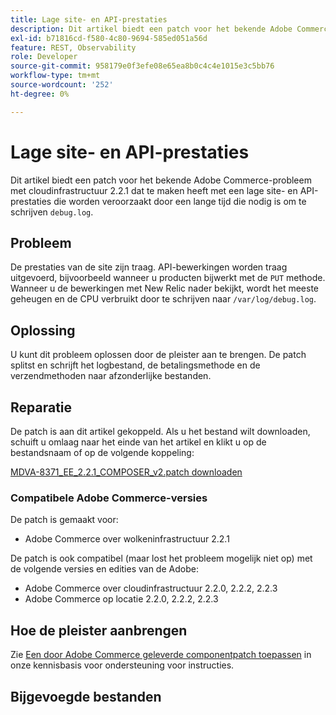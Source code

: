 ```yaml
---
title: Lage site- en API-prestaties
description: Dit artikel biedt een patch voor het bekende Adobe Commerce-probleem met cloudinfrastructuur 2.2.1 dat te maken heeft met een lage site- en API-prestaties die worden veroorzaakt door een lange tijd die nodig is om 'debug.log' te schrijven.
exl-id: b71816cd-f580-4c80-9694-585ed051a56d
feature: REST, Observability
role: Developer
source-git-commit: 958179e0f3efe08e65ea8b0c4c4e1015e3c5bb76
workflow-type: tm+mt
source-wordcount: '252'
ht-degree: 0%

---
```


# Lage site- en API-prestaties

Dit artikel biedt een patch voor het bekende Adobe Commerce-probleem met cloudinfrastructuur 2.2.1 dat te maken heeft met een lage site- en API-prestaties die worden veroorzaakt door een lange tijd die nodig is om te schrijven `debug.log`.

## Probleem

De prestaties van de site zijn traag. API-bewerkingen worden traag uitgevoerd, bijvoorbeeld wanneer u producten bijwerkt met de `PUT` methode. Wanneer u de bewerkingen met New Relic nader bekijkt, wordt het meeste geheugen en de CPU verbruikt door te schrijven naar `/var/log/debug.log`.

## Oplossing

U kunt dit probleem oplossen door de pleister aan te brengen. De patch splitst en schrijft het logbestand, de betalingsmethode en de verzendmethoden naar afzonderlijke bestanden.

## Reparatie

De patch is aan dit artikel gekoppeld. Als u het bestand wilt downloaden, schuift u omlaag naar het einde van het artikel en klikt u op de bestandsnaam of op de volgende koppeling:

[MDVA-8371\_EE\_2.2.1\_COMPOSER\_v2.patch downloaden](assets/MDVA-8371_EE_2.2.1_COMPOSER_v2.patch.zip)

### Compatibele Adobe Commerce-versies

De patch is gemaakt voor:

* Adobe Commerce over wolkeninfrastructuur 2.2.1

De patch is ook compatibel (maar lost het probleem mogelijk niet op) met de volgende versies en edities van de Adobe:

* Adobe Commerce over cloudinfrastructuur 2.2.0, 2.2.2, 2.2.3
* Adobe Commerce op locatie 2.2.0, 2.2.2, 2.2.3

## Hoe de pleister aanbrengen

Zie [Een door Adobe Commerce geleverde componentpatch toepassen](/help/how-to/general/how-to-apply-a-composer-patch-provided-by-magento.md) in onze kennisbasis voor ondersteuning voor instructies.

## Bijgevoegde bestanden
